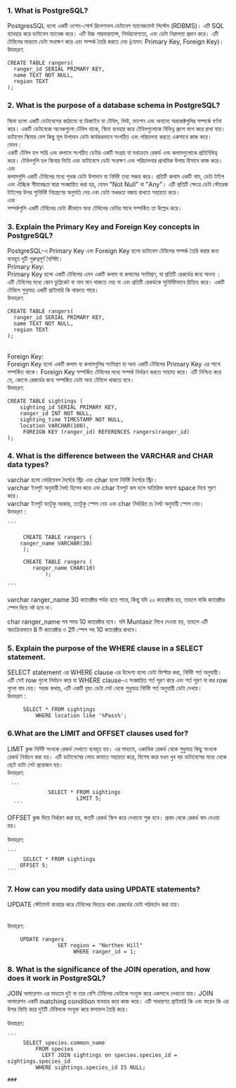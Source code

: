 ### 1. What is PostgreSQL?

PostgresSQL হলো একটি ওপেন-সোর্স রিলেশনাল ডেটাবেস ম্যানেজমেন্ট সিস্টেম (RDBMS)। এটি SQL ব্যাবহার করে ডাটাবেস ম্যানেজ করে। এটি উচ্চ পারফরম্যান্স, নির্ভরযোগ্যতা, এবং ডেটা নিরাপত্তা প্রদান করে। এটি টেবিলের মাধ্যমে ডেটা সংরক্ষণ করে এবং সম্পর্ক তৈরি করতে দেয় (যেমন: Primary Key, Foreign Key)। </br>
উদাহরণ:

```
CREATE TABLE rangers(
  ranger_id SERIAL PRIMARY KEY,
  name TEXT NOT NULL,
  region TEXT
);

```

### 2. What is the purpose of a database schema in PostgreSQL?

স্কিমা হলো একটি ডেটাবেসের কাঠামো বা ডিজাইন যা টেবিল, ভিউ, ফাংশন এবং অন্যান্য অবজেক্টগুলির সম্পর্কে বর্ণনা করে। একটি ডেটাবেজে অনেকগুলো টেবিল থাকে, স্কিমা ব্যবহার করে টেবিলগুলোকে বিভিন্ন গ্রুপে ভাগ করে রাখা যায়। ডাটাবেস স্কিমার বেশ কিছু মূল উপাদান ডেটা কার্যকরভাবে সংগঠিত এবং পরিচালনা করতে একসাথে কাজ করে। </br>
যেমন :</br>
একটি টেবিল হল সারি এবং কলামে সংগঠিত ডেটার একটি সংগ্রহ যা যথাক্রমে রেকর্ড এবং কলামগুলোকে প্রতিনিধিত্ব করে। টেবিলগুলি হল স্কিমার ভিত্তি এবং ডাটাবেসে ডেটা সংরক্ষণ এবং পরিচালনার প্রাথমিক উপায় হিসাবে কাজ করে। </br>
এবং </br>
কলামগুলি একটি টেবিলের মধ্যে পৃথক ডেটা উপাদান যা নির্দিষ্ট তথ্য সঞ্চয় করে। প্রতিটি কলাম একটি নাম, ডেটা টাইপ এবং ঐচ্ছিক সীমাবদ্ধতা দ্বারা সংজ্ঞায়িত করা হয়, যেমন "Not Null" বা "Any"। এটি প্রতিটি ক্ষেত্রে ডেটা স্টোরেজ টাইপের উপর সুনির্দিষ্ট নিয়ন্ত্রণের অনুমতি দেয় এবং ডেটা অখণ্ডতা বজায় রাখতে সহায়তা করে।</br>
এবং </br>
সম্পর্কগুলি একটি টেবিলের ডেটা কীভাবে অন্য টেবিলের ডেটার সাথে সম্পর্কিত তা উল্লেখ করে।

### 3. Explain the Primary Key and Foreign Key concepts in PostgreSQL?

PostgreSQL-এ Primary Key এবং Foreign Key হলো ডাটাবেস টেবিলের সম্পর্ক তৈরি করার জন্য ব্যবহৃত দুটি গুরুত্বপূর্ণ বৈশিষ্ট্য।</br>
Primary Key:</br>
Primary Key হলো একটি টেবিলের এমন একটি কলাম বা কলামের সংমিশ্রণ, যা প্রতিটি রেকর্ডের জন্য অনন্য । এটি টেবিলের মধ্যে কোন ডুপ্লিকেট বা নাল মান থাকতে দেয় না এবং প্রতিটি রেকর্ডকে সুনির্দিষ্টভাবে চিহ্নিত করে। একটি টেবিলে শুধুমাত্র একটি প্রাইমারি কি থাকতে পারে। </br>
উদাহরণ: </br>

```
CREATE TABLE rangers(
  ranger_id SERIAL PRIMARY KEY,
  name TEXT NOT NULL,
  region TEXT
);

```

</br>
Foreign Key:</br>
Foreign Key হলো একটি কলাম বা কলামগুলির সংমিশ্রণ যা অন্য একটি টেবিলের Primary Key এর সাথে সম্পর্কিত থাকে। Foreign Key সম্পর্কিত টেবিলের মধ্যে সম্পর্ক নির্ধারণ করতে সাহায্য করে। এটি নিশ্চিত করে যে, কোনো রেকর্ডের জন্য সম্পর্কিত ডেটা অন্য টেবিলে থাকতে হবে। </br>
উদাহরণ: </br>

```
CREATE TABLE sightings (
    sighting_id SERIAL PRIMARY KEY,
    ranger_id INT NOT NULL,
    sighting_time TIMESTAMP NOT NULL,
    location VARCHAR(100),
     FOREIGN KEY (ranger_id) REFERENCES rangers(ranger_id)
);

```

### 4. What is the difference between the VARCHAR and CHAR data types?

varchar হলো ভেরিয়েবল দৈর্ঘ্যের স্ট্রিং এবং char হলো নির্দিষ্ট দৈর্ঘ্যের স্ট্রিং। </br>
varchar ইনপুট অনুযায়ী দৈর্ঘ্য হিসেব করে এবং char ইনপুট কম হলে অতিরিক্ত জায়গা space দিয়ে পূরণ করে।</br>
varchar ইনপুট যতটুকু দরকার, ততটুকু স্পেস নেয় এবং char নির্ধারিত n দৈর্ঘ্য অনুযায়ী স্পেস নেয়। </br>
উদাহরণ : </br>

    ```

         CREATE TABLE rangers (
        ranger_name VARCHAR(30)
         );

         CREATE TABLE rangers (
            ranger_name CHAR(10)
                );

    ```

varchar ranger_name 30 ক্যারেক্টার পর্যন্ত হতে পারে, কিন্তু যদি ২০ ক্যারেক্টার হয়, তাহলে বাকি ক্যারেক্টার স্পেস দিয়ে নষ্ট হবে না।

char ranger_name সব সময় 10 ক্যারেক্টার হবে। যদি Muntasir লিখে দেওয়া হয়, তাহলে এটি স্বয়ংক্রিয়ভাবে 8 টি ক্যারেক্টার ও 2টি স্পেস সহ 10 ক্যারেক্টার রাখবে।

### 5. Explain the purpose of the WHERE clause in a SELECT statement.

SELECT statement এর WHERE clause এর উদ্দেশ্য হলো ডেটা ফিল্টার করা, নির্দিষ্ট শর্ত অনুযায়ী। এটি সেই row গুলো নির্বাচন করে যা WHERE clause-এ সংজ্ঞায়িত শর্ত পূরণ করে এবং শর্ত পূরণ না কর row গুলো বাদ দেয়। সহজ কথায়, এটি একটি বৃহৎ ডেটা সেট থেকে শুধুমাত্র নির্দিষ্ট শর্ত অনুযায়ী ডেটা দেখায়।</br>
উদাহরণ : </br>

```
     SELECT * FROM sightings
         WHERE location like '%Pass%';
```

### 6.What are the LIMIT and OFFSET clauses used for?

LIMIT ক্লজ নির্দিষ্ট সংখ্যক রেকর্ড দেখাতে ব্যবহৃত হয়। এর মাধ্যমে, একাধিক রেকর্ড থেকে শুধুমাত্র কিছু সংখ্যক রেকর্ড নির্বাচন করা হয়। এটি ডাটাবেসের লোড কমাতে সহায়তা করে, বিশেষ করে যখন খুব বড় ডাটাবেসের মধ্যে থেকে ছোট ডাটা সেট প্রয়োজন হয়। </br>
উদাহরণ:</br>

     ```
                 SELECT * FROM sightings
                          LIMIT 5;
      ```

OFFSET ক্লজ দিয়ে নির্ধারণ করা হয়, কতটি রেকর্ড স্কিপ করে দেখানো শুরু হবে। প্রথম থেকে রেকর্ড বাদ দেওয়া হয়।</br>

উদাহরণ:</br>

    ```
         SELECT * FROM sightings
        OFFSET 5;
    ```

### 7. How can you modify data using UPDATE statements?

UPDATE স্টেটমেন্ট ব্যবহার করে টেবিলের ভিতরে থাকা রেকর্ডের ডেটা পরিবর্তন করা যায়। </br>
</br>

উদাহরণ:</br>

```
    UPDATE rangers
                SET region = "Northen Hill"
                     WHERE ranger_id = 1;

```

### 8. What is the significance of the JOIN operation, and how does it work in PostgreSQL?

JOIN অপারেশন এর মাধ্যমে দুই বা তার বেশি টেবিলের ডেটাকে সংযুক্ত করে একসাথে দেখানো যায়। JOIN অপারেশন একটি matching condition ব্যবহার করে কাজ করে। এটি সাধারণত প্রাইমারি কি এবং ফরেন কি এর উপর ভিত্তি করে দুইটি টেবিলকে সংযুক্ত করে ফলাফল তৈরি করে। </br>

উদাহরণ:</br>

    ```
         SELECT species.common_name
             FROM species
               LEFT JOIN sightings on species.species_id = sightings.species_id
             WHERE sightings.species_id IS NULL;

```
###
```
